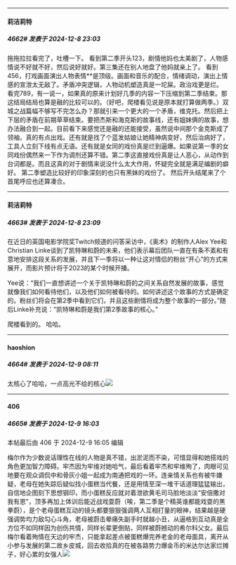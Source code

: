 ﻿
*****

####  莉洁莉特  
##### 4662#       发表于 2024-12-8 23:03

拖拖拉拉看完了，吐槽一下。
看到第二季开头123，剧情他妈也太美剧了，人物感情说不好就不好，然后说好就好。第三集还在别人地盘了他妈就亲上了。
看到456，打戏画面演出人物表情**是顶级。画面和音乐的配合，情绪调动，演出上情感的宣泄太无敌了。矛盾冲突逻辑，人物动机塑造真是一坨屎。政治戏更是烂。
看完789，有一说一，如果真的原来计划好几季的内容一下压缩到第二季结束。那这结局结局也算是融的比较可以的。（好吧，爬楼看见说是原本就打算做两季。）双城之战篇幅不够写不完怎么办？那就引来一个更大的一个矛盾，维克托。然后把上下层的矛盾在前期草草结束。要把杰斯和海克斯的故事线，还有姐妹俩的故事，想办法融合到一起。目前看下来感觉还是融的还能接受，虽然说中间那个金克斯成了领袖，真的有点出戏。还有就是找了个蓝发姑娘让她精神病变好，然后治病好了，工具人立刻下线有点无语。还有就是女同的戏份真是烂到逼爆。如果说第一季的女同戏份偶然来一下作为调剂还算不错。第二季这直接戏份真是让人恶心，从动作到台词都是。而且这真的对于剧情来说没什么太大作用，怀疑完全就是满足编剧的癖好。
第二季塑造比较好的印象深刻的也只有黑妹的戏份了。
然后开头结尾来了个首尾呼应也还算凑合。


*****

####  莉洁莉特  
##### 4663#       发表于 2024-12-8 23:09

在近日的英国电影学院奖Twitch频道的问答采访中，《奥术》的制作人Alex Yee和Christian Linke谈到了凯特琳和蔚的未来，他们表示幕后团队一直在有条不紊和有意地安排这段关系的发展，并且下一季将以一种让这对情侣的粉丝“开心”的方式来展开，而影片预计将于2023的某个时候开播。

Yee说：“我们一直想讲述一个关于凯特琳和蔚的之间关系自然发展的故事，感觉就像我们如何看待他们，以及他们如何被看待的。如何讲述这个故事的方式是确定的。粉丝们将会在第2季中看到它们，并且这些剧情将成为整个故事的一部分。”随后Linke补充说：“凯特琳和蔚是我们第2季故事的核心。”

爬楼看到的。
哈哈。


*****

####  haoshion  
##### 4664#       发表于 2024-12-9 08:11

太核心了哈哈，一点高光不给的核心<img src="https://static.saraba1st.com/image/smiley/face2017/067.png" referrerpolicy="no-referrer">


*****

####  406  
##### 4665#       发表于 2024-12-9 16:03

 本帖最后由 406 于 2024-12-9 16:05 编辑 

梅尔作为少数说话理性在线的人物是真不错，出淤泥而不染，可惜显得和她搭戏的角色更加智力障碍。牢杰因为牢维对她哈气，最后看着牢杰和牢维殉了，肉眼可见地要在观众调侃中和骨灰小姐一起成为南通把戏的一环。连亲情关系也有被牛嫌疑，老母在她失踪后疑似找小蛋糕当代餐，还是用情至深一堆干话道理猛猛输出，自信地企图刻下思想钢印，而小蛋糕反应就对着泄欲黄毛司马脸地淡淡“安倍撒对我有恩”，顶多再加上体训后能近战戏耍蔚（唉，第二季是个精英谁都能戏耍的黑拳蔚），是个老母蛋糕互动的镜头都要狠狠强调两人互相打量的眼神，结果越是硬强调势均力敌勾心斗角，老母被蔚击晕痛失副手时就越小丑，从逼格到互动真是全方位不如同样因为创伤共情，同样长辈更倒贴，同样被蔚撼动的希尔科父女。最后梅尔看着殉情在天边的牢杰，只能拿起差点被蛋糕爆完养老金的老母面具，离开从小参与发展的第二故乡皮城，回去收拾真的在被各路势力爆金币的米达尔达家烂摊子，好心累的女强人<img src="https://static.saraba1st.com/image/smiley/face2017/004.gif" referrerpolicy="no-referrer">

